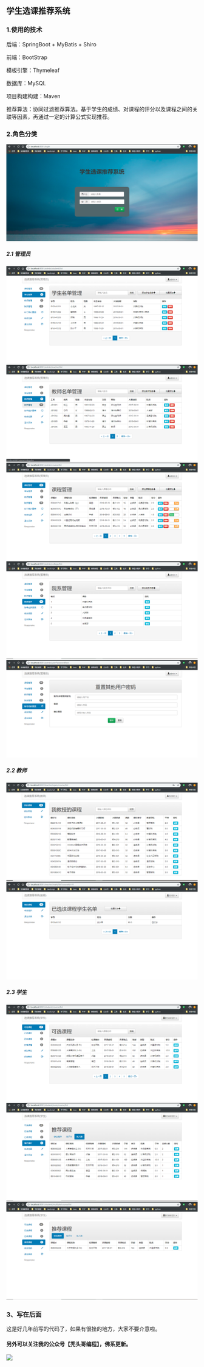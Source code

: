 ## 学生选课推荐系统

### 1.使用的技术
后端：SpringBoot + MyBatis + Shiro

前端：BootStrap 

模板引擎：Thymeleaf 

数据库：MySQL 

项目构建构建：Maven

推荐算法：协同过滤推荐算法。基于学生的成绩、对课程的评分以及课程之间的关联等因素，再通过一定的计算公式实现推荐。

### 2.角色分类
![登录页面](https://github.com/stronglxp/courseSelectRecommendSystem/blob/master/src/main/resources/static/images/%E7%99%BB%E5%BD%95.png)
##### 2.1 管理员
![学生管理](https://github.com/stronglxp/courseSelectRecommendSystem/blob/master/src/main/resources/static/images/%E5%AD%A6%E7%94%9F%E7%AE%A1%E7%90%86.png)
![教师管理](https://github.com/stronglxp/courseSelectRecommendSystem/blob/master/src/main/resources/static/images/%E6%95%99%E5%B8%88%E7%AE%A1%E7%90%86.png)
![课程管理](https://github.com/stronglxp/courseSelectRecommendSystem/blob/master/src/main/resources/static/images/%E8%AF%BE%E7%A8%8B%E7%AE%A1%E7%90%86.png)
![院系管理](https://github.com/stronglxp/courseSelectRecommendSystem/blob/master/src/main/resources/static/images/%E9%99%A2%E7%B3%BB%E7%AE%A1%E7%90%86.png)
![密码重置](https://github.com/stronglxp/courseSelectRecommendSystem/blob/master/src/main/resources/static/images/%E9%87%8D%E7%BD%AE.png)

##### 2.2 教师
![教师](https://github.com/stronglxp/courseSelectRecommendSystem/blob/master/src/main/resources/static/images/%E6%95%99%E5%B8%88.png)
![打分](https://github.com/stronglxp/courseSelectRecommendSystem/blob/master/src/main/resources/static/images/%E6%89%93%E5%88%86.png)

##### 2.3 学生
![学生](https://github.com/stronglxp/courseSelectRecommendSystem/blob/master/src/main/resources/static/images/%E5%AD%A6%E7%94%9F.png)
![按人数推荐](https://github.com/stronglxp/courseSelectRecommendSystem/blob/master/src/main/resources/static/images/%E6%8C%89%E4%BA%BA%E6%95%B0.png)
![综合推荐](https://github.com/stronglxp/courseSelectRecommendSystem/blob/master/src/main/resources/static/images/%E7%BB%BC%E5%90%88%E6%8E%A8%E8%8D%90.png)

### 3、写在后面

这是好几年前写的代码了，如果有很挫的地方，大家不要介意啦。

#### 另外可以关注我的公众号【秃头哥编程】，佛系更新。

<img src="https://i.ibb.co/5K4Ty8B/image.webp">